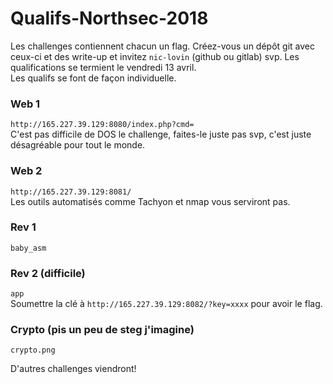 # Qualifs-Northsec-2018

Les challenges contiennent chacun un flag. Créez-vous un dépôt git avec ceux-ci et des write-up et invitez `nic-lovin` (github ou gitlab) svp. Les qualifications se termient le vendredi 13 avril.  
Les qualifs se font de façon individuelle.    

### Web 1
`http://165.227.39.129:8080/index.php?cmd=`  
C'est pas difficile de DOS le challenge, faites-le juste pas svp, c'est juste désagréable pour tout le monde.

### Web 2
`http://165.227.39.129:8081/`  
Les outils automatisés comme Tachyon et nmap vous serviront pas.


### Rev 1
`baby_asm`    

### Rev 2 (difficile)
`app`  
Soumettre la clé à `http://165.227.39.129:8082/?key=xxxx` pour avoir le flag.

### Crypto (pis un peu de steg j'imagine)
`crypto.png`    

D'autres challenges viendront!
